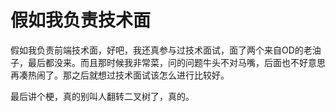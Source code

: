 # 假如我负责技术面

假如我负责前端技术面，好吧，我还真参与过技术面试，面了两个来自OD的老油子，最后都没来。而且那时候我非常菜，问的问题牛头不对马嘴，后面也不好意思再凑热闹了。那之后就想过技术面试该怎么进行比较好。

最后讲个梗，真的别叫人翻转二叉树了，真的。
